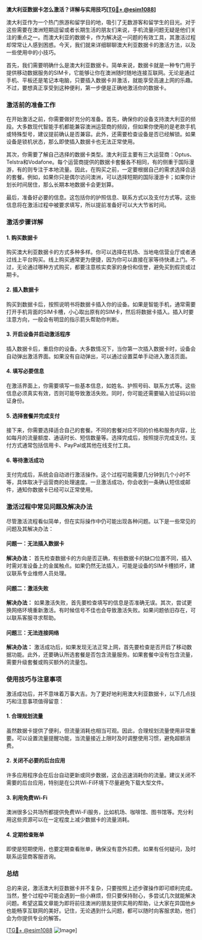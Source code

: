 **澳大利亚数据卡怎么激活？详解与实用技巧[[TG💪+ @esim1088](https://t.me/s/esim1088)]**

澳大利亚作为一个热门旅游和留学目的地，吸引了无数游客和留学生的目光。对于这些需要在澳洲短期逗留或者长期生活的朋友们来说，手机流量问题无疑是他们关注的重点之一。而澳大利亚的数据卡，作为解决这一问题的有效工具，其激活过程却常常让人感到困惑。今天，我们就来详细聊聊澳大利亚数据卡的激活方法，以及一些使用中的小技巧。

首先，我们需要明确什么是澳大利亚数据卡。简单来说，数据卡就是一种专门用于提供移动数据服务的SIM卡，它能够让你在澳洲随时随地连接互联网。无论是通过手机、平板还是笔记本电脑，只要插入数据卡并激活，就能享受高速上网的乐趣。不过，要想真正享受到这种便利，第一步便是正确地激活你的数据卡。

### **激活前的准备工作**

在开始激活之前，你需要做好充分的准备。首先，确保你的设备支持澳大利亚的频段。大多数现代智能手机都能兼容澳洲运营商的频段，但如果你使用的是老款手机或特殊型号，建议提前确认是否兼容。此外，还需要检查设备是否已经解锁。如果设备是锁机状态，那么即使插入数据卡也无法正常使用。

其次，你需要了解自己选择的数据卡类型。澳大利亚主要有三大运营商：Optus、Telstra和Vodafone。每个运营商提供的数据卡套餐各不相同，有的侧重于国际漫游，有的则专注于本地流量。因此，在购买之前，一定要根据自己的需求选择合适的套餐。例如，如果你只是偶尔访问澳洲，可以选择短期的国际漫游卡；如果你计划长时间居住，那么长期本地数据卡会更划算。

最后，准备好必要的信息。这包括你的护照信息、联系方式以及支付方式等。这些信息将在激活过程中被要求填写，所以提前准备好可以大大节省时间。

### **激活步骤详解**

#### **1. 购买数据卡**

购买澳大利亚数据卡的方式多种多样。你可以选择在机场、当地电信营业厅或者通过线上平台购买。线上购买通常更为便捷，因为你可以直接在家等待快递上门。不过，无论通过哪种方式购买，都要注意核实卖家的身份和信誉，避免买到假货或过期卡。

#### **2. 插入数据卡**

购买到数据卡后，按照说明书将数据卡插入你的设备。如果是智能手机，通常需要打开手机背面的SIM卡槽，小心取出原有的SIM卡，然后将数据卡插入。插入时要注意方向，一般会有明显的指示箭头帮助你判断。

#### **3. 开启设备并启动激活程序**

插入数据卡后，重启你的设备。大多数情况下，当你第一次插入数据卡时，设备会自动弹出激活界面。如果没有自动弹出，可以通过设置菜单手动进入激活页面。

#### **4. 填写必要信息**

在激活界面上，你需要填写一些基本信息，如姓名、护照号码、联系方式等。这些信息必须真实有效，否则可能导致激活失败。同时，你可能还需要输入验证码以验证身份。

#### **5. 选择套餐并完成支付**

接下来，你需要选择适合自己的套餐。不同的套餐对应不同的价格和服务内容，比如每月的流量额度、通话时长、短信数量等。选择完成后，按照提示完成支付。支付方式通常包括信用卡、PayPal或其他在线支付工具。

#### **6. 等待激活成功**

支付完成后，系统会自动进行激活操作。这个过程可能需要几分钟到几个小时不等，具体取决于运营商的处理速度。一旦激活成功，你会收到一条确认短信或邮件，通知你数据卡已经可以正常使用。

### **激活过程中常见问题及解决办法**

尽管激活流程看似简单，但在实际操作中仍可能出现各种问题。以下是一些常见的问题及其解决办法：

#### **问题一：无法插入数据卡**

**解决办法：** 首先检查数据卡的方向是否正确，有些数据卡的缺口位置不同，插入时需对准设备上的金属触点。如果仍然无法插入，可能是设备的SIM卡槽损坏，建议联系专业维修人员处理。

#### **问题二：激活失败**

**解决办法：** 如果激活失败，首先要检查填写的信息是否准确无误。其次，尝试更换网络环境重新激活。有时候信号不佳也会导致激活失败。如果问题依旧存在，可以联系客服寻求帮助。

#### **问题三：无法连接网络**

**解决办法：** 激活成功后，如果发现无法正常上网，首先要检查是否开启了移动数据功能。此外，还要确认所选套餐是否包含流量服务。如果套餐中没有包含流量，需要升级套餐或购买额外的流量包。

### **使用技巧与注意事项**

激活成功后，并不意味着万事大吉。为了更好地利用澳大利亚数据卡，以下几点技巧和注意事项值得留意：

#### **1. 合理规划流量**

虽然数据卡提供了便利，但流量消耗也相当可观。因此，合理规划流量使用非常重要。可以设置流量提醒功能，当流量接近上限时及时调整使用习惯，避免超额消费。

#### **2. 关闭不必要的后台应用**

许多应用程序会在后台自动更新或同步数据，这会迅速消耗你的流量。建议关闭不需要的后台应用，特别是在公共Wi-Fi环境下尽量避免下载大型文件。

#### **3. 利用免费Wi-Fi**

澳洲很多公共场所都提供免费Wi-Fi服务，比如机场、咖啡馆、图书馆等。充分利用这些资源可以在一定程度上减少数据卡的流量消耗。

#### **4. 定期检查账单**

即使是短期使用，也要定期查看账单，确保没有意外扣费。如果有任何疑问，及时联系运营商客服咨询。

### **总结**

总的来说，激活澳大利亚数据卡并不复杂，只要按照上述步骤操作即可顺利完成。当然，整个过程中可能会遇到一些小麻烦，但只要保持耐心，多尝试几次就能解决问题。希望这篇文章能为即将前往澳洲的朋友提供实用的帮助，让大家在异国他乡也能畅享互联网的美好。记住，无论遇到什么问题，都可以随时向客服求助，他们会为你提供专业的解答。

[[TG💪+ @esim1088](https://t.me/s/esim1088) ![Image](https://i.postimg.cc/4NQfJmqS/Snipaste-2025-05-13-00-14-12.png)]